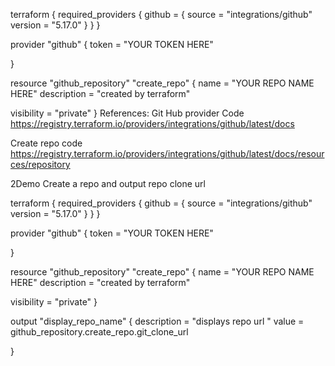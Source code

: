 terraform {
  required_providers {
    github = {
      source = "integrations/github"
      version = "5.17.0"
    }
  }
}

provider "github" {
    token = "YOUR TOKEN HERE"
  
}

resource "github_repository" "create_repo" {
  name        = "YOUR REPO NAME HERE"
  description = "created by terraform"

  visibility = "private"
}
References: Git Hub provider Code https://registry.terraform.io/providers/integrations/github/latest/docs

Create repo code https://registry.terraform.io/providers/integrations/github/latest/docs/resources/repository

2Demo Create a repo and output repo clone url

terraform {
  required_providers {
    github = {
      source = "integrations/github"
      version = "5.17.0"
    }
  }
}

provider "github" {
    token = "YOUR TOKEN HERE"
  
}

resource "github_repository" "create_repo" {
  name        = "YOUR REPO NAME HERE"
  description = "created by terraform"

  visibility = "private"
}

output "display_repo_name" {
  description = "displays repo url "
  value = github_repository.create_repo.git_clone_url

}